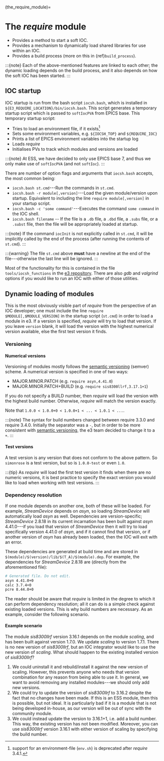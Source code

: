 (the_require_module)=

# The *require* module

* Provides a method to start a soft IOC.
* Provides a mechanism to dynamically load shared libraries for use within an
  IOC.
* Provides a build process (more on this in {ref}`build_process`).

:::{note}
Each of the above-mentioned features are linked to each other; the dynamic
loading depends on the build process, and it also depends on how the soft IOC
has been started.
:::

## IOC startup

IOC startup is run from the bash script `iocsh.bash`, which is installed in
`${E3_REQUIRE_LOCATION}/bin/iocsh.bash`. This script generates a temporary
startup script which is passed to `softIocPVA` from EPICS base. This temporary
startup script:

* Tries to load an environment file, if it exists[^envsh]
* Sets some environment variables, e.g. `${IOCSH_TOP}` and `${REQUIRE_IOC}`
* Prints a list of EPICS environment variables into the startup log
* Loads *require*
* Initialises PVs to track which modules and versions are loaded

:::{note}
At ESS, we have decided to only use EPICS base 7, and thus we only make use of
`softIocPVA` (and not `softIoc`).
:::

There are number of option flags and arguments that `iocsh.bash` accepts, the
most common being:

* `iocsh.bash st.cmd`---Run the commands in `st.cmd`.
* `iocsh.bash -r module[,version]`---Load the given module/version upon startup.
  Equivalent to including the line `require module[,version]` in your startup
  script.
* `iocsh.bash -c 'some command'`---Executes the command `some command` in the
  IOC shell.
* `iocsh.bash filename` -- If the file is a `.db` file, a `.dbd` file, a `.subs`
  file, or a `.subst` file, then the file will be appropriately loaded at
  startup.

:::{note}
If the command `iocInit` is not explicitly called in `st.cmd`, it will be
implicitly called by the end of the process (after running the contents of
`st.cmd`).
:::

:::{warning}
The file `st.cmd` above **must** have a newline at the end of the
file---otherwise the last line will be ignored.
:::

Most of the functionality for this is contained in the file
`tools/iocsh_functions` in the [e3 repository](https://gitlab.esss.lu.se/e3/e3).
There are also *gdb* and *valgrind* options if you would like to run an IOC with
either of those utilities.

## Dynamic loading of modules

This is the most obviously visible part of *require* from the perspective of an
IOC developer; one must include the line `require $MODULE[,$MODULE_VERSION]` in
the startup script (`st.cmd`) in order to load a module in e3. If a version is
specified, *require* will try to load that version. If you leave `version`
blank, it will load the version with the highest numerical version available,
else the first test version it finds.

### Versioning

#### Numerical versions

Versioning of modules mostly follows the [semantic
versioning](https://semver.org/) (semver) scheme. A numerical version is
specified in one of two ways:

* MAJOR.MINOR.PATCH (e.g. `require asyn,4.41.0`)
* MAJOR.MINOR.PATCH+BUILD (e.g. `require sis8300llrf,3.17.1+1`)

If you do not specify a BUILD number, then *require* will load the version with
the highest build number. Otherwise, *require* will match the version exactly.

Note that `1.0.0 < 1.0.0+0 < 1.0.0+1 < ... < 1.0.1 < ...`.

:::{note}
The syntax for build numbers changed between require 3.3.0 and require 3.4.0.
Initially the separator was a `-`, but in order to be more consistent with
[semantic versioning](https://semver.org/), the e3 team decided to change it to
a `+`.
:::

#### Test versions

A test version is any version that does not conform to the above pattern. So
`simonrose` is a test version, but so is `1.0.0-test` or even `1.0`.

:::{tip}
As *require* will load the first test version it finds when there are no numeric
versions, it is best practice to specify the exact version you would like to
load when working with test versions.
:::

### Dependency resolution

If one module depends on another one, both of these will be loaded. For example,
*StreamDevice* depends on *asyn*, so loading *StreamDevice* will automatically
load *asyn* as well. Dependencies are version-specific; *StreamDevice* 2.8.18 in
its current incarnation has been built against *asyn* 4.41.0---if you load that
version of *StreamDevice* then it will try to load specifically version 4.41.0
of *asyn*, and if it cannot find that version, or if another version of *asyn*
has already been loaded, then the IOC will exit with an error.

These dependencies are generated at build time and are stored in
`$(module)/$(version)/lib/$(T_A)/$(module).dep`. For example, the dependencies
for *StreamDevice* 2.8.18 are (directly from the aforementioned file):

```bash
# Generated file. Do not edit.
asyn 4.41.0+0
calc 3.7.4+0
pcre 8.44.0+0
```

The reader should be aware that *require* is limited in the degree to which it
can perform dependency resolution; all it can do is a simple check against
existing loaded versions. This is why build numbers are necessary. As an
example, consider the following scenario.

#### Example scenario

The module *sis8300llrf* version 3.16.1 depends on the module *scaling*, and has
been built against version 1.7.0. We update *scaling* to version 1.7.1. There is
no new version of *sis8300llrf*, but an IOC integrator would like to use the new
version of *scaling*. What should happen to the existing installed version of
*sis8300llrf*?

1. We could uninstall it and rebuild/install it against the new version of
   scaling. However, this prevents anyone who needs that version combination for
   any reason from being able to use it. In general, we want to avoid removing
   any installed modules---we should only add new versions.
2. We could try to update the version of *sis8300llrf* to 3.16.2 despite the
   fact that no changes have been made. If this is an ESS module, then this is
   possible, but not ideal. It is particularly bad if it is a module that is not
   being developed in-house, as our version will be out of sync with the
   community module.
3. We could instead update the version to 3.16.1+1, i.e. add a build number.
   This way, the existing version has not been modified. Moreover, you can use
   *sis8300llrf* version 3.16.1 with either version of scaling by specifying the
   build number.

[^envsh]: support for an environment-file (`env.sh`) is deprecated after
  *require* 3.4.1.

